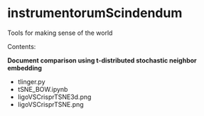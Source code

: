 # instrumentorumScindendum
Tools for making sense of the world

Contents:

<strong> Document comparison using t-distributed stochastic neighbor embedding </strong>
* tlinger.py
* tSNE_BOW.ipynb
* ligoVSCrisprTSNE3d.png
* ligoVSCrisprTSNE.png 
